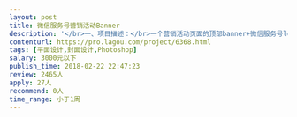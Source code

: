 ```yaml
---                
layout: post       
title: 微信服务号营销活动Banner           
description: '</br>一、项目描述：</br>一个营销活动页面的顶部banner+微信服务号logo+营销广告的宣传单页</br></br>二、主要功能点：</br>1、营销活动banner：嵌于报名链接的顶部，用于引导用户报名</br>2、微信服务号logo：设计一个对应的微信服务号的logo，提升品牌形象</br>3、营销广告宣传单页：用于线下张贴或者发放</br>'     
contenturl: https://pro.lagou.com/project/6368.html      
tags: [平面设计,封面设计,Photoshop]            
salary: 3000元以下          
publish_time: 2018-02-22 22:47:23         
review: 2465人                   
apply: 27人                   
recommend: 0人                   
time_range: 小于1周              
---                 
```

